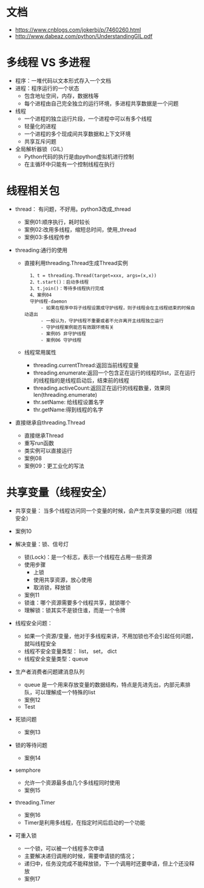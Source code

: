 # 文档
 - https://www.cnblogs.com/jokerbj/p/7460260.html
 - http://www.dabeaz.com/python/UnderstandingGIL.pdf
# 多线程 VS 多进程
 - 程序：一堆代码以文本形式存入一个文档
 - 进程：程序运行的一个状态
    - 包含地址空间，内存，数据栈等
    - 每个进程由自己完全独立的运行环境，多进程共享数据是一个问题 
 - 线程
    - 一个进程的独立运行片段，一个进程中可以有多个线程
    - 轻量化的进程
    - 一个进程的多个现成间共享数据和上下文环境
    - 共享互斥问题
 - 全局解析器锁（GIL）
    - Python代码的执行是由python虚拟机进行控制
    - 在主循环中只能有一个控制线程在执行
    
# 线程相关包
  - thread： 有问题，不好用。python3改成_thread
    - 案例01:顺序执行，耗时较长
    - 案例02:改用多线程，缩短总时间，使用_thread
    - 案例03:多线程传参
    
  - threading:通行的使用
    - 直接利用threading.Thread生成Thread实例
        
            
            1、t = threading.Thread(target=xxx, args=(x,x))
            2、t.start()：启动多线程
            3、t.join()：等待多线程执行完成
            4、案例04
            守护线程-daemon
                - 如果在程序中将子线程设置成守护线程，则子线程会在主线程结束的时候自动退出
                - 一般认为，守护线程不重要或者不允许离开主线程独立运行
                - 守护线程案例能否有效跟环境有关
                - 案例05 非守护线程
                - 案例06 守护线程
                
                
    - 线程常用属性
        - threading.currentThread:返回当前线程变量
        - threading.enumerate:返回一个包含正在运行的线程的list，正在运行的线程指的是线程启动后，结束前的线程
        - threading.activeCount:返回正在运行的线程数量，效果同len(threading.enumerate)
        - thr.setName: 给线程设置名字
        - thr.getName:得到线程的名字  
        
  - 直接继承自threading.Thread
       - 直接继承Thread
       - 重写run函数
       - 类实例可以直接运行
       - 案例08
       - 案例09：更工业化的写法
     
     
# 共享变量（线程安全）
 - 共享变量： 当多个线程访问同一个变量的时候，会产生共享变量的问题（线程安全）
 - 案例10
 - 解决变量：锁、信号灯
    - 锁(Lock)：是一个标志，表示一个线程在占用一些资源
    - 使用步骤
        - 上锁
        - 使用共享资源，放心使用
        - 取消锁，释放锁
    - 案例11        
    - 锁谁：哪个资源需要多个线程共享，就锁哪个
    - 理解锁：锁其实不是锁住谁，而是一个令牌
 - 线程安全问题：
    - 如果一个资源/变量，他对于多线程来讲，不用加锁也不会引起任何问题，就叫线程安全
    - 线程不安全变量类型： list， set， dict
    - 线程安全变量类型：queue
 - 生产者消费者问题建消息队列
    - queue 是一个用来存放变量的数据结构，特点是先进先出，内部元素排队，可以理解成一个特殊的list
    - 案例12
    - Test
    
 - 死锁问题
    - 案例13
    
 - 锁的等待问题
    - 案例14
    
 - semphore
    - 允许一个资源最多由几个多线程同时使用 
    - 案例15
 - threading.Timer
    - 案例16
    - Timer是利用多线程，在指定时间后启动的一个功能
 - 可重入锁
    - 一个锁，可以被一个线程多次申请
    - 主要解决递归调用的时候，需要申请锁的情况；
    - 递归中，任务没完成不能释放锁，下一个调用时还要申请，但上个还没释放
    - 案例17
 
 